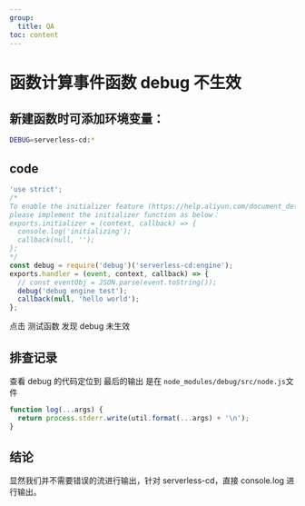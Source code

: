 ```yaml
---
group:
  title: QA
toc: content
---
```


# 函数计算事件函数 debug 不生效

## 新建函数时可添加环境变量：

```bash
DEBUG=serverless-cd:*
```

## code

```js
'use strict';
/*
To enable the initializer feature (https://help.aliyun.com/document_detail/156876.html)
please implement the initializer function as below：
exports.initializer = (context, callback) => {
  console.log('initializing');
  callback(null, '');
};
*/
const debug = require('debug')('serverless-cd:engine');
exports.handler = (event, context, callback) => {
  // const eventObj = JSON.parse(event.toString());
  debug('debug engine test');
  callback(null, 'hello world');
};
```

点击 测试函数 发现 debug 未生效

## 排查记录

查看 debug 的代码定位到 最后的输出 是在 `node_modules/debug/src/node.js`文件

```js
function log(...args) {
  return process.stderr.write(util.format(...args) + '\n');
}
```

## 结论

显然我们并不需要错误的流进行输出，针对 serverless-cd，直接 console.log 进行输出。
